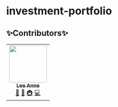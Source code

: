 # investment-portfolio

## &#10024;Contributors&#10024;

<!-- ALL-CONTRIBUTORS-LIST:START - Do not remove or modify this section -->
<!-- prettier-ignore-start -->
<!-- markdownlint-disable -->
<table>
  <tr>
    <td align="center"><a href="https://medium.com/@pranne1224"><img src="https://avatars.githubusercontent.com/u/15176192?v=4?s=100" width="100px;" alt=""/><br /><sub><b>Lee Anne</b></sub></a><br /><a href="https://github.com/ready-techie/investment-portfolio/commits?author=AnneMayor" title="Documentation">📖</a> <a href="#ideas-AnneMayor" title="Ideas, Planning, & Feedback">🤔</a> <a href="#infra-AnneMayor" title="Infrastructure (Hosting, Build-Tools, etc)">🚇</a> <a href="https://github.com/ready-techie/investment-portfolio/commits?author=AnneMayor" title="Code">💻</a></td>
  </tr>
</table>

<!-- markdownlint-restore -->
<!-- prettier-ignore-end -->

<!-- ALL-CONTRIBUTORS-LIST:END -->
